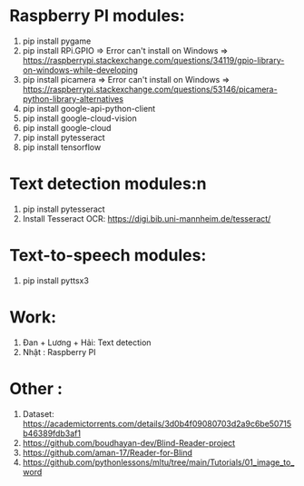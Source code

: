 # Raspberry PI modules:
1. pip install pygame
2. pip install RPi.GPIO => Error can't install on Windows => https://raspberrypi.stackexchange.com/questions/34119/gpio-library-on-windows-while-developing
3. pip install picamera => Error can't install on Windows => https://raspberrypi.stackexchange.com/questions/53146/picamera-python-library-alternatives
4. pip install google-api-python-client
5. pip install google-cloud-vision
6. pip install google-cloud
7. pip install pytesseract
8. pip install tensorflow

# Text detection modules:n
1. pip install pytesseract
2. Install Tesseract OCR: https://digi.bib.uni-mannheim.de/tesseract/

# Text-to-speech modules:
1. pip install pyttsx3

# Work:
1. Đan + Lương + Hải: Text detection
2. Nhật : Raspberry PI

# Other :
1. Dataset: https://academictorrents.com/details/3d0b4f09080703d2a9c6be50715b46389fdb3af1
2. https://github.com/boudhayan-dev/Blind-Reader-project 
3. https://github.com/aman-17/Reader-for-Blind
4. https://github.com/pythonlessons/mltu/tree/main/Tutorials/01_image_to_word